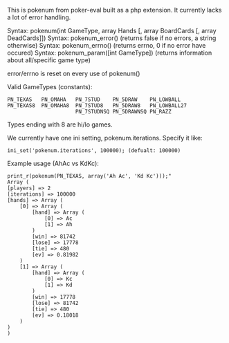 This is pokenum from poker-eval built as a php extension.
It currently lacks a lot of error handling.

Syntax: pokenum(int GameType, array Hands [, array BoardCards [, array DeadCards]])
Syntax: pokenum_error() (returns false if no errors, a string otherwise)
Syntax: pokenum_errno() (returns errno, 0 if no error have occured)
Syntax: pokenum_param([int GameType]) (returns information about all/specific game type)

error/errno is reset on every use of pokenum()


Valid GameTypes (constants):

    PN_TEXAS   PN_OMAHA   PN_7STUD    PN_5DRAW    PN_LOWBALL
    PN_TEXAS8  PN_OMAHA8  PN_7STUD8   PN_5DRAW8   PN_LOWBALL27
                          PN_7STUDNSQ PN_5DRAWNSQ PN_RAZZ

Types ending with 8 are hi/lo games.

We currently have one ini setting, pokenum.iterations.
Specify it like: 

    ini_set('pokenum.iterations', 100000); (defualt: 100000)

Example usage (AhAc vs KdKc):

    print_r(pokenum(PN_TEXAS, array('Ah Ac', 'Kd Kc')));"
    Array (
	[players] => 2
	[iterations] => 100000
	[hands] => Array (
		[0] => Array (
			[hand] => Array (
				[0] => Ac
				[1] => Ah
			)
			[win] => 81742
			[lose] => 17778
			[tie] => 480
			[ev] => 0.81982
		)
		[1] => Array (
			[hand] => Array (
				[0] => Kc
				[1] => Kd
			)
			[win] => 17778
			[lose] => 81742
			[tie] => 480
			[ev] => 0.18018
		)
	)
    )
